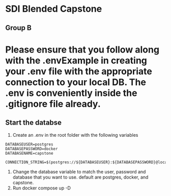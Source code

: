 # SDI Blended Capstone

## Group B

# Please ensure that you follow along with the .envExample in creating your .env file with the appropriate connection to your local DB. The .env is conveniently inside the .gitignore file already.

## Start the databse

1. Create an .env in the root folder with the following variables

```environment
DATABASEUSER=postgres
DATABASEPASSWORD=docker
DATABASENAME=capstone

CONNECTION_STRING=$(postgres://${DATABASEUSER}:${DATABASEPASSWORD}@localhost/${DATABASENAME})
```

1. Change the database variable to match the user, password and database that you want to use. default are postgres, docker, and capstone.
1. Run docker compose up -D
